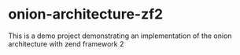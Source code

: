 # onion-architecture-zf2
This is a demo project demonstrating an implementation of the onion architecture with zend framework 2 
